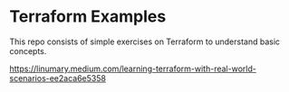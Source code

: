 # Terraform Examples 
This repo consists of simple exercises on Terraform to understand basic concepts.

https://linumary.medium.com/learning-terraform-with-real-world-scenarios-ee2aca6e5358
